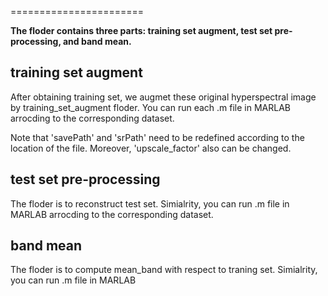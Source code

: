 =======================

**The floder contains three parts: training set augment, test set pre-processing, and band mean.**


**training set augment**
-------------------------

After obtaining training set, we augmet these original hyperspectral image by training_set_augment floder. 
You can  run each .m file in MARLAB arrocding to the corresponding dataset.
 
Note that 'savePath' and 'srPath' need to be redefined according to the location of the file.
Moreover, 'upscale_factor' also can be changed. 

**test set pre-processing**
----------------------------
The floder is to reconstruct test set. Simialrity, you can run .m file in MARLAB arrocding to the corresponding dataset.


**band mean**
---------------------------
The floder is to compute mean_band with respect to traning set. Simialrity, you can run .m file in MARLAB 

